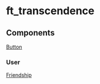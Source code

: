 # ft_transcendence
## Components
[Button](components/button.md)  
### User
[Friendship](components/friendship/friendship.md)  
